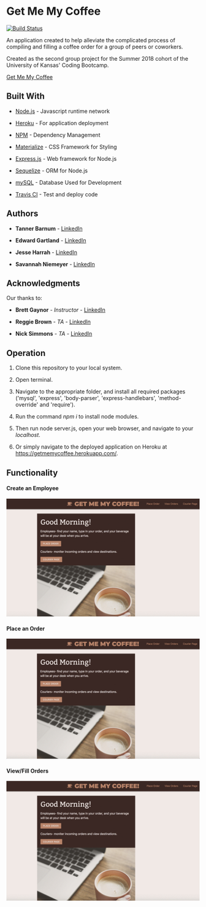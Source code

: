 
# Get Me My Coffee

[![Build Status](https://travis-ci.com/EGartland/Group-Project-2.svg?branch=master)](https://travis-ci.com/EGartland/Group-Project-2)

An application created to help alleviate the complicated process of compiling and filling a coffee order for a group of peers or coworkers.

Created as the second group project for the Summer 2018 cohort of the University of Kansas' Coding Bootcamp.

[Get Me My Coffee](https://getmemycoffee.herokuapp.com/)

## Built With

* [Node.js](https://nodejs.org/en/about/) - Javascript runtime network

* [Heroku](https://www.heroku.com/) - For application deployment

* [NPM](https://www.npmjs.com/) - Dependency Management

* [Materialize](https://materializecss.com/about.html) - CSS Framework for Styling

* [Express.js](https://expressjs.com/) - Web framework for Node.js

* [Sequelize](http://sequelize.readthedocs.io/en/v3/) - ORM for Node.js

* [mySQL](https://www.mysql.com/) - Database Used for Development

* [Travis CI](https://docs.travis-ci.com/) - Test and deploy code

## Authors

* **Tanner Barnum** - [LinkedIn](https://www.linkedin.com/in/tanner-barnum/)

* **Edward Gartland** - [LinkedIn](https://www.linkedin.com/in/edward-gartland/)

* **Jesse Harrah** - [LinkedIn](https://www.linkedin.com/in/jesse-harrah/)

* **Savannah Niemeyer** - [LinkedIn](https://www.linkedin.com/in/savannah-niemeyer/)

## Acknowledgments

Our thanks to:

* **Brett Gaynor** - *Instructor* - [LinkedIn](https://www.linkedin.com/in/brett-gaynor-4022592b/)

* **Reggie Brown** - *TA* - [LinkedIn](https://www.linkedin.com/in/reggie-brown/)

* **Nick Simmons** - *TA* - [LinkedIn](https://www.linkedin.com/in/nick-simmons-ph-d-7b483550/)

## Operation

1) Clone this repository to your local system.

2) Open terminal.

3) Navigate to the appropriate folder, and install all required packages ('mysql', 'express', 'body-parser', 'express-handlebars', 'method-override' and 'require'). 

4) Run the command *npm i* to install node modules.

5) Then run node server.js, open your web browser, and navigate to your *localhost*.

6) Or simply navigate to the deployed application on Heroku at https://getmemycoffee.herokuapp.com/.


## Functionality

#### Create an Employee

![Output Sample](https://github.com/EGartland/Group-Project-2/blob/master/public/styles/CreateEmployee.gif)

#### Place an Order

![Output Sample](https://github.com/EGartland/Group-Project-2/blob/master/public/styles/PlaceOrder.gif)

#### View/Fill Orders

![Output Sample](https://github.com/EGartland/Group-Project-2/blob/master/public/styles/Courier.gif)
